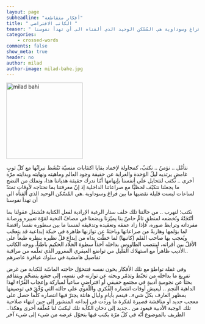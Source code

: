 ```yaml
---
layout: page
subheadline: "أفكار متقاطعة"
title: " الكاتب الافتراضي "
teaser: " نتأمَّل .. نؤمنُ .. نكتبُ، كمحاولة لإخماد بقايا اكتئابات منسيّة تَنْشَط نيرانُها مع كلّ ثوبٍ غامضٍ يرتديه ليلُ الوَحدة والغرابة عن حقيقة وجود العالم وماهيته ونهايته وبدايته مرّة أخرى .. نكتب لنتحايل على أنفسنا بإيهامها أنّنا ندرك حقيقة هذياننا هذا، ونملك من النضج ما يجعلنا نتكيّف لحظيًّا مع صراعاتنا الداخلية إذ إنّ معرفتنا بما نحتاجه لأوقاتٍ تمتدّ لساعات ليست قليلة نقضيها ما بين فراغ وسوداوية هي المُسّكن الوحيد الذي ألفناه الى أن تهدأ نفوسنا"
categories:
    - crossed-words
comments: false
show_meta: true
header: no
author: milad
author-image: milad-bahe.jpg
---
```


<img src="{{ site.url }}/images/milad-bahe.jpg" alt="milad bahi" style="width: 200px;"/>


نتأمَّل .. نؤمنُ .. نكتبُ، كمحاولة لإخماد بقايا اكتئابات منسيّة تَنْشَط نيرانُها مع كلّ ثوبٍ غامضٍ يرتديه ليلُ الوَحدة والغرابة عن حقيقة وجود العالم وماهيته ونهايته وبدايته مرّة أخرى .. نكتب لنتحايل على أنفسنا بإيهامها أنّنا ندرك حقيقة هذياننا هذا، ونملك من النضج ما يجعلنا نتكيّف لحظيًّا مع صراعاتنا الداخلية إذ إنّ معرفتنا بما نحتاجه لأوقاتٍ تمتدّ لساعات ليست قليلة نقضيها ما بين فراغ وسوداوية .هي المُسّكن الوحيد الذي ألفناه الى أن تهدأ نفوسنا

نكتب؛ لنهرب .. من حالتنا تلك خلف ستار الرغبة الإرادية لفعل الكتابة فنُشغل عقولنا بما أنْتَجَتْهُ ونُخضعه لمنطقٍ تامٍّ خاصّ بنا يميّزنا ويضعنا في مصافّ النخبة لقوّة تعبيره ورصانة مفرداته وترابط صوره، فإذا زاد عمقه وتعقيده وتدقيقه لمسنا ما بين سطوره نفساً رافضةً لما يؤلمها وهاربةً من صراعاتها وباحثةً عن توازنها ظاهرة في حبكة إبداعية قد يتعجّب ويُعجب بها صاحب القلم (كاتبها) لما خطّت يداه من إبداع قلّ نظيره بنظره طبعاً على الأقلّ بين أقرانه، لينتصب الطاووس بداخله آخذاً سطوةَ الجلّاد الحكيمِ باطناً، ووجه الكاتب ..الأديب ظاهراً مع استهلاك القليل من تواضع العبقري المغرور الذي تعلّمه من مراقبة تفاصيل هامشية في سلوك عباقرة عاصرهم

وفي غفلة تواطؤ مع تلك الأفكار يخون نفسه فتتحوّل حاجته الماسّة للكتابة من غرض تفريغ ما بداخله من تخبّط وتذمّر وبحثه عن توازنه في نفسه، إلى جشع يتضخّم ويتفاقم بحثاً عن نجوميةٍ أدبيةٍ في مجتمع حقيقيٍ أو افتراضيٍ ساعياً لمباركة وإعجاب القُرّاء لهذا الداهية النجم .. ليعيش أوقات انتصاره الفكري واللّغوي على حالته التي وُفّقَ في توصيفها بمظهر العارف بكلّ شيء.. فينعم بأيامٍ وليال هانئة يجترّ فيها انتصاره كلّما حصل على معجب جديد أو مناقشة قصيرة لفكرة ما وردت في إبداعه المنشور إلى حين انتهاء صلاحية تلك الوجبة الأدبية فيعود من ..جديد إلى دخان الكآبة تلك ليكتبَ لنا مُعلّقة أخرى وهكذا.. الطريف بالموضوع أنّه في كلّ مرّة يكتب فيها يتحوّل غرضه من شيء إلى شيء آخر
